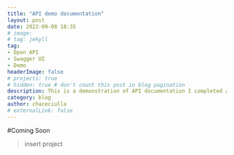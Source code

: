 ```yaml
---
title: "API demo documentation"
layout: post
date: 2022-09-08 18:35
# image: 
# tag: jekyll
tag: 
- Open API
- Swagger UI
- Demo
headerImage: false
# projects: true
# hidden: true # don't count this post in blog pagination
description: This is a demonstration of API documentation I completed as part of an online course.
category: blog
author: chaceciulla
# externalLink: false
---
```

#Coming Soon

>insert project

